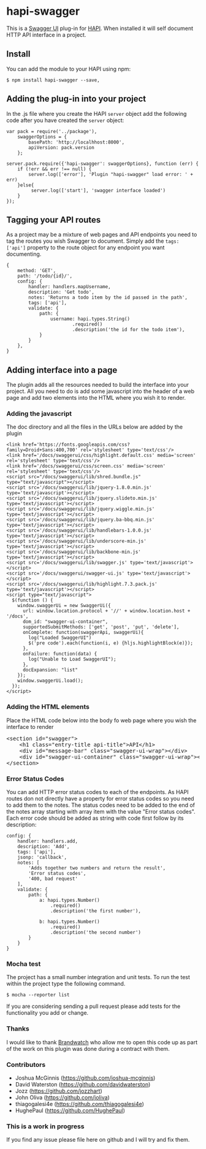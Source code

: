 # hapi-swagger


This is a [Swagger UI](https://github.com/wordnik/swagger-ui) plug-in for [HAPI](http://spumko.github.io/). When installed it will self document HTTP API interface in a project.


## Install

You can add the module to your HAPI using npm:

    $ npm install hapi-swagger --save,

    
## Adding the plug-in into your project

In the .js file where you create the HAPI `server` object add the following code after you have created the `server` object:

    var pack = require('../package'),
        swaggerOptions = {
            basePath: 'http://localhhost:8000',
            apiVersion: pack.version
        };

    server.pack.require({'hapi-swagger': swaggerOptions}, function (err) {
        if (!err && err !== null) {
            server.log(['error'], 'Plugin "hapi-swagger" load error: ' + err) 
        }else{
             server.log(['start'], 'swagger interface loaded')
        }
    });


## Tagging your API routes
As a project may be a mixture of web pages and API endpoints you need to tag the routes you wish Swagger to document. Simply add the `tags: ['api']` property to the route object for any endpoint you want documenting.


    {
        method: 'GET',
        path: '/todo/{id}/',
        config: {
            handler: handlers.mapUsername,
            description: 'Get todo',
            notes: 'Returns a todo item by the id passed in the path',
            tags: ['api'],        
            validate: { 
                path: {
                    username: hapi.types.String()
                            .required()
                            .description('the id for the todo item'),
                }
            }
        },
    }
    
## Adding interface into a page
The plugin adds all the resources needed to build the interface into your project. All you need to do is add some javascript into the header of a web page and add two elements into the HTML where you wish it to render.


### Adding the javascript

The doc directory and all the files in the URLs below are added by the plugin


    <link href='https://fonts.googleapis.com/css?family=Droid+Sans:400,700' rel='stylesheet' type='text/css'/>
    <link href='/docs/swaggerui/css/highlight.default.css' media='screen' rel='stylesheet' type='text/css'/>
    <link href='/docs/swaggerui/css/screen.css' media='screen' rel='stylesheet' type='text/css'/>
    <script src="/docs/swaggerui/lib/shred.bundle.js" type="text/javascript"></script>
    <script src='/docs/swaggerui/lib/jquery-1.8.0.min.js' type='text/javascript'></script>
    <script src='/docs/swaggerui/lib/jquery.slideto.min.js' type='text/javascript'></script>
    <script src='/docs/swaggerui/lib/jquery.wiggle.min.js' type='text/javascript'></script>
    <script src='/docs/swaggerui/lib/jquery.ba-bbq.min.js' type='text/javascript'></script>
    <script src='/docs/swaggerui/lib/handlebars-1.0.0.js' type='text/javascript'></script>
    <script src='/docs/swaggerui/lib/underscore-min.js' type='text/javascript'></script>
    <script src='/docs/swaggerui/lib/backbone-min.js' type='text/javascript'></script>
    <script src='/docs/swaggerui/lib/swagger.js' type='text/javascript'></script>
    <script src='/docs/swaggerui/swagger-ui.js' type='text/javascript'></script>
    <script src='/docs/swaggerui/lib/highlight.7.3.pack.js' type='text/javascript'></script>
    <script type="text/javascript">
      $(function () {
        window.swaggerUi = new SwaggerUi({
          url: window.location.protocol + '//' + window.location.host + '/docs',
          dom_id: "swagger-ui-container",
          supportedSubmitMethods: ['get', 'post', 'put', 'delete'],
          onComplete: function(swaggerApi, swaggerUi){
            log("Loaded SwaggerUI")
            $('pre code').each(function(i, e) {hljs.highlightBlock(e)});
          },
          onFailure: function(data) {
            log("Unable to Load SwaggerUI");
          },
          docExpansion: "list"
        });
        window.swaggerUi.load();
      });
    </script>

  
### Adding the HTML elements

Place the HTML code below into the body fo web page where you wish the interface to render

<pre>
&lt;section id=&quot;swagger&quot;&gt;
    &lt;h1 class=&quot;entry-title api-title&quot;&gt;API&lt;/h1&gt;
    &lt;div id=&quot;message-bar&quot; class=&quot;swagger-ui-wrap&quot;&gt;&lt;/div&gt;
    &lt;div id=&quot;swagger-ui-container&quot; class=&quot;swagger-ui-wrap&quot;&gt;&lt;/div&gt;
&lt;/section&gt;
</pre>


### Error Status Codes
You can add HTTP error status codes to each of the endpoints. As HAPI routes don not directly have a property for error status codes so you need to add them to the notes. The status codes need to be added to the end of the notes array starting with array item with the value "Error status codes". Each error code should be added as string with code first follow by its description:

    config: {
        handler: handlers.add,
        description: 'Add',
        tags: ['api'],
        jsonp: 'callback',
        notes: [
            'Adds together two numbers and return the result',
            'Error status codes',
            '400, bad request'
        ],
        validate: { 
            path: {
                a: hapi.types.Number()
                    .required()
                    .description('the first number'),

                b: hapi.types.Number()
                    .required()
                    .description('the second number')
            }
        }
    }


### Mocha test
The project has a small number integration and unit tests. To run the test within the project type the following command.

    $ mocha --reporter list

If you are considering sending a pull request please add tests for the functionality you add or change.


### Thanks
I would like to thank [Brandwatch](http://www.brandwatch.com/) who allow me to open this code up as part of the work on this plugin was done during a contract with them.

### Contributors
* Joshua McGinnis (https://github.com/joshua-mcginnis)
* David Waterston (https://github.com/davidwaterston)
* Jozz (https://github.com/jozzhart)
* John Oliva (https://github.com/joliva)
* thiagogalesi4e (https://github.com/thiagogalesi4e)
* HughePaul (https://github.com/HughePaul)


### This is a work in progress
If you find any issue please file here on github and I will try and fix them.